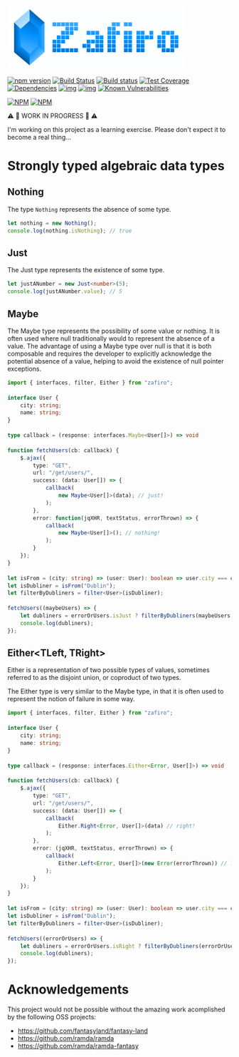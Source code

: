 <img width="400" src="assets/logo.png" />

[![npm version](https://badge.fury.io/js/zafiro.svg)](http://badge.fury.io/js/zafiro)
[![Build Status](https://secure.travis-ci.org/remojansen/zafiro.svg?branch=master)](https://travis-ci.org/remojansen/zafiro)
[![Build status](https://ci.appveyor.com/api/projects/status/5kbh6wgi9rg7v6pr?svg=true)](https://ci.appveyor.com/project/remojansen/zafiro)
[![Test Coverage](https://codeclimate.com/github/remojansen/zafiro/badges/coverage.svg)](https://codeclimate.com/github/remojansen/zafiro/coverage)
[![Dependencies](https://david-dm.org/remojansen/zafiro.svg)](https://david-dm.org/remojansen/zafiro#info=dependencies)
[![img](https://david-dm.org/remojansen/zafiro/dev-status.svg)](https://david-dm.org/remojansen/zafiro/#info=devDependencies)
[![img](https://david-dm.org/remojansen/zafiro/peer-status.svg)](https://david-dm.org/remojansen/zafiro/#info=peerDependenciess)
[![Known Vulnerabilities](https://snyk.io/test/github/remojansen/zafiro/badge.svg)](https://snyk.io/test/github/remojansen/zafiro)

[![NPM](https://nodei.co/npm/zafiro.png?downloads=true&downloadRank=true)](https://nodei.co/npm/zafiro/)
[![NPM](https://nodei.co/npm-dl/zafiro.png?months=9&height=3)](https://nodei.co/npm/zafiro/)

:warning: :construction: WORK IN PROGRESS :construction: :warning:

I'm working on this project as a learning exercise.
Please don't expect it to become a real thing...

# Strongly typed algebraic data types

## Nothing
The type `Nothing` represents the absence of some type.

```ts
let nothing = new Nothing();
console.log(nothing.isNothing); // true
```

## Just<T>
The Just type represents the existence of some type.

```ts
let justANumber = new Just<number>(5);
console.log(justANumber.value); // 5
```

## Maybe<T>
The Maybe type represents the possibility of some value or
nothing. It is often used where null traditionally would to
represent the absence of a value. The advantage of using a
Maybe type over null is that it is both composable and
requires the developer to explicitly acknowledge the
potential absence of a value, helping to avoid the
existence of null pointer exceptions.

```ts
import { interfaces, filter, Either } from "zafiro";

interface User {
    city: string;
    name: string;
}

type callback = (response: interfaces.Maybe<User[]>) => void

function fetchUsers(cb: callback) {
    $.ajax({
        type: "GET",
        url: "/get/users/",
        success: (data: User[]) => {
            callback(
                new Maybe<User[]>(data); // just!
            );
        },
        error: function(jqXHR, textStatus, errorThrown) => {
            callback(
                new Maybe<User[]>(); // nothing!
            );
        }
    });
}

let isFrom = (city: string) => (user: User): boolean => user.city === city;
let isDubliner = isFrom("Dublin");
let filterByDubliners = filter<User>(isDubliner);

fetchUsers((maybeUsers) => {
    let dubliners = errorOrUsers.isJust ? filterByDubliners(maybeUsers.just.value) : [];
    console.log(dubliners);
});
```

## Either<TLeft, TRight>
Either is a representation of two possible types of values, 
sometimes referred to as the disjoint union, or coproduct of 
two types.

The Either type is very similar to the Maybe type, in that
it is often used to represent the notion of failure in some
way.

```ts
import { interfaces, filter, Either } from "zafiro";

interface User {
    city: string;
    name: string;
}

type callback = (response: interfaces.Either<Error, User[]>) => void

function fetchUsers(cb: callback) {
    $.ajax({
        type: "GET",
        url: "/get/users/",
        success: (data: User[]) => {
            callback(
                Either.Right<Error, User[]>(data) // right!
            );
        },
        error: (jqXHR, textStatus, errorThrown) => {
            callback(
                Either.Left<Error, User[]>(new Error(errorThrown)) // left!
            );
        }
    });
}

let isFrom = (city: string) => (user: User): boolean => user.city === city;
let isDubliner = isFrom("Dublin");
let filterByDubliners = filter<User>(isDubliner);

fetchUsers((errorOrUsers) => {
    let dubliners = errorOrUsers.isRight ? filterByDubliners(errorOrUsers.getRight()) : [];
    console.log(dubliners);
});
```

# Acknowledgements
This project would not be possible without the amazing work
acomplished by the following OSS projects:

- https://github.com/fantasyland/fantasy-land
- https://github.com/ramda/ramda
- https://github.com/ramda/ramda-fantasy